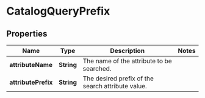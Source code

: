 
# CatalogQueryPrefix

## Properties
Name | Type | Description | Notes
------------ | ------------- | ------------- | -------------
**attributeName** | **String** | The name of the attribute to be searched. | 
**attributePrefix** | **String** | The desired prefix of the search attribute value. | 



